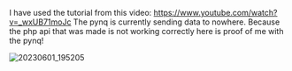 I have used the tutorial from this video: https://www.youtube.com/watch?v=_wxUB71moJc 
The pynq is currently sending data to nowhere. Because the php api that was made is not working correctly
here is proof of me with the pynq!


![20230601_195205](https://github.com/TheNeg0t1ator/Webtech2023Groep1/assets/114076126/aa323d90-14dc-4ec0-9a00-0e392edeb3af)
